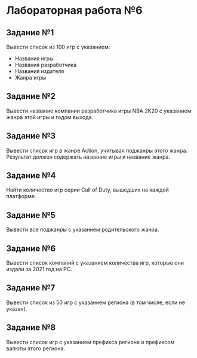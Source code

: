 # Лабораторная работа №6

## Задание №1

Вывести список из 100 игр с указанием:

- Названия игры
- Названия разработчика
- Названия издателя
- Жанра игры

## Задание №2

Вывести название компании разработчика игры NBA 2K20 с указанием жанра этой игры и годом выхода.

## Задание №3

Вывести список игр в жанре Action, учитывая поджанры этого жанра. Результат должен содержать название игры и название жанра.

## Задание №4

Найти количество игр серии Call of Duty, вышедших на каждой платформе.

## Задание №5

Вывести все поджанры с указанием родительского жанра.

## Задание №6

Вывести список компаний с указанием количества игр, которые они издали за 2021 год на PC.

## Задание №7

Вывести список из 50 игр с указанием региона (в том числе, если не указан).

## Задание №8

Вывести список игр с указанием префикса региона и префиксом валюты этого региона.
